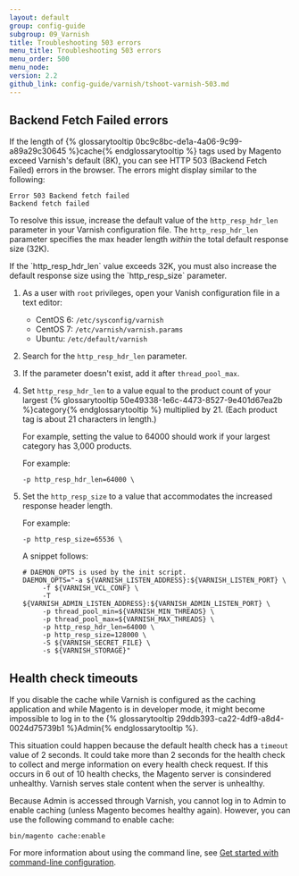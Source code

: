 ```yaml
---
layout: default
group: config-guide
subgroup: 09_Varnish
title: Troubleshooting 503 errors
menu_title: Troubleshooting 503 errors
menu_order: 500
menu_node:
version: 2.2
github_link: config-guide/varnish/tshoot-varnish-503.md
---
```


## Backend Fetch Failed errors

If the length of {% glossarytooltip 0bc9c8bc-de1a-4a06-9c99-a89a29c30645 %}cache{% endglossarytooltip %} tags used by Magento exceed Varnish's default (8K), you can see HTTP 503 (Backend Fetch Failed) errors in the browser. The errors might display similar to the following:

	Error 503 Backend fetch failed
	Backend fetch failed

To resolve this issue, increase the default value of the `http_resp_hdr_len` parameter in your Varnish configuration file. The `http_resp_hdr_len` parameter specifies the max header length _within_ the total default response size (32K).

<div class="bs-callout bs-callout-info" id="info">
<span class="glyphicon-class">
	<p>If the `http_resp_hdr_len` value exceeds 32K, you must also increase the default response size using the `http_resp_size` parameter.</p></span>
</div>

1.	As a user with `root` privileges, open your Vanish configuration file in a text editor:

	*	CentOS 6: `/etc/sysconfig/varnish`
	*	CentOS 7: `/etc/varnish/varnish.params`
	*	Ubuntu: `/etc/default/varnish`

2.	Search for the `http_resp_hdr_len` parameter.
3.	If the parameter doesn't exist, add it after `thread_pool_max`.
4.	Set `http_resp_hdr_len` to a value equal to the product count of your largest {% glossarytooltip 50e49338-1e6c-4473-8527-9e401d67ea2b %}category{% endglossarytooltip %} multiplied by 21. (Each product tag is about 21 characters in length.)

	For example, setting the value to 64000 should work if your largest category has 3,000 products.

	For example:

		-p http_resp_hdr_len=64000 \

5.  Set the `http_resp_size` to a value that accommodates the increased response header length.

	For example:

		-p http_resp_size=65536 \

	A snippet follows:

		# DAEMON_OPTS is used by the init script.
		DAEMON_OPTS="-a ${VARNISH_LISTEN_ADDRESS}:${VARNISH_LISTEN_PORT} \
             -f ${VARNISH_VCL_CONF} \
             -T ${VARNISH_ADMIN_LISTEN_ADDRESS}:${VARNISH_ADMIN_LISTEN_PORT} \
             -p thread_pool_min=${VARNISH_MIN_THREADS} \
             -p thread_pool_max=${VARNISH_MAX_THREADS} \
             -p http_resp_hdr_len=64000 \
             -p http_resp_size=128000 \
             -S ${VARNISH_SECRET_FILE} \
             -s ${VARNISH_STORAGE}"

## Health check timeouts

If you disable the cache while Varnish is configured as the caching application and while Magento is in developer mode, it might become impossible to log in to the {% glossarytooltip 29ddb393-ca22-4df9-a8d4-0024d75739b1 %}Admin{% endglossarytooltip %}.

This situation could happen because the default health check has a `timeout` value of 2 seconds. It could take more than 2 seconds for the health check to collect and merge information on every health check request. If this occurs in 6 out of 10 health checks, the Magento server is consindered unhealthy. Varnish serves stale content when the server is unhealthy.

Because Admin is accessed through Varnish, you cannot log in to Admin to enable caching (unless Magento becomes healthy again).  However, you can use the following command to enable cache:

`bin/magento cache:enable`

For more information about using the command line, see <a href="{{page.baseurl}}config-guide/cli/config-cli-commands.html">Get started with command-line configuration</a>.
